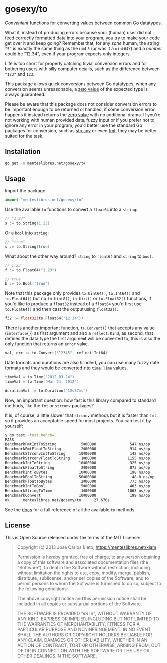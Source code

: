 # gosexy/to

*Convenient* functions for converting values between common Go datatypes.

What if, instead of producing errors because your (human) user did not feed
correctly formatted data into your program, you try to make your code get over
it and keep going? Remember that, for any *sane* human, the string `"5"` is
exactly the same thing as the uint `5` (or was it a `uint64`?) and a *number*
could be "12.34", even if your program expects only integers.

Life is too short for properly catching trivial conversion errors and for
bothering users with silly computer details, such as the difference between
`"123"` and `123`.

This package allows quick conversions between Go datatypes, when any conversion
seems unreasonable, a [zero value][3] of the expected type is always guaranteed.

Please be aware that this package does not consider conversion errors to be
important enough to be returned or handled, if some conversion error happens it
instead returns the [zero value][3] with no additional drama. If you're not
working with human provided data, fuzzy input or if you prefer not to ignore
any error in your program, you'd better use the standard Go packages for
conversion, such as [strconv][4] or even [fmt][5], they may be better suited
for the task.

## Installation

```sh
go get -u menteslibres.net/gosexy/to
```

## Usage

Import the package

```go
import "menteslibres.net/gosexy/to"
```

Use the available `to` functions to convert a `float64` into a `string`:

```go
// "1.23"
s := to.String(1.23)
```

Or a `bool` into `string`:

```go
// "true"
s := to.String(true)
```

What about the other way around? `string` to `float64` and `string` to `bool`.

```go
// 1.23
f := to.Float64("1.23")

// true
b := to.Bool("true")
```

Note that this package only provides `to.Uint64()`, `to.Int64()` and
`to.Float64()` but no `to.Uint8()`, `to.Uint()` or `to.Float32()` functions, if
you'd like to produce a `float32` instead of a `float64` you'd first use
`to.Float64()` and then cast the output using `float32()`.

```go
f32 := float32(to.Float64("12.34"))
```

There is another important function, `to.Convert()` that accepts any value
(`interface{}`) as first argument and also a `reflect.Kind`, as second, that
defines the data type the first argument will be converted to, this is also
the only function that returns an `error` value.

```go
val, err := to.Convert("12345", reflect.Int64)
```

Date formats and durations are also handled, you can use many fuzzy date formats
and they would be converted into `time.Time` values.

```go
timeVal = to.Time("2012-03-24")
timeVal = to.Time("Mar 24, 2012")

durationVal := to.Duration("12s37ms")
```

Now, an important question: how fast is this library compared to standard
methods, like the `fmt` or `strconv` packages?

It is, of course, a little slower that `strconv` methods but it is faster than
`fmt`, so it provides an acceptable speed for most projects. You can test it by
yourself:

```sh
$ go test -test.bench=.
PASS
BenchmarkFmtIntToString           5000000               547 ns/op
BenchmarkFmtFloatToString         2000000               914 ns/op
BenchmarkStrconvIntToString      10000000               142 ns/op
BenchmarkStrconvFloatToString     1000000              1155 ns/op
BenchmarkIntToString             10000000               325 ns/op
BenchmarkFloatToString            2000000               873 ns/op
BenchmarkIntToBytes              10000000               198 ns/op
BenchmarkBoolToString            50000000                48.0 ns/op
BenchmarkFloatToBytes             2000000               773 ns/op
BenchmarkIntToBool                5000000               403 ns/op
BenchmarkStringToTime             1000000              1063 ns/op
BenchmarkConvert                 10000000               199 ns/op
ok      menteslibres.net/gosexy/to      27.670s
```

See the [docs][1] for a full reference of all the available `to` methods.

## License

This is Open Source released under the terms of the MIT License:

> Copyright (c) 2013 José Carlos Nieto, https://menteslibres.net/xiam
>
> Permission is hereby granted, free of charge, to any person obtaining
> a copy of this software and associated documentation files (the
> "Software"), to deal in the Software without restriction, including
> without limitation the rights to use, copy, modify, merge, publish,
> distribute, sublicense, and/or sell copies of the Software, and to
> permit persons to whom the Software is furnished to do so, subject to
> the following conditions:
>
> The above copyright notice and this permission notice shall be
> included in all copies or substantial portions of the Software.
>
> THE SOFTWARE IS PROVIDED "AS IS", WITHOUT WARRANTY OF ANY KIND,
> EXPRESS OR IMPLIED, INCLUDING BUT NOT LIMITED TO THE WARRANTIES OF
> MERCHANTABILITY, FITNESS FOR A PARTICULAR PURPOSE AND
> NONINFRINGEMENT. IN NO EVENT SHALL THE AUTHORS OR COPYRIGHT HOLDERS BE
> LIABLE FOR ANY CLAIM, DAMAGES OR OTHER LIABILITY, WHETHER IN AN ACTION
> OF CONTRACT, TORT OR OTHERWISE, ARISING FROM, OUT OF OR IN CONNECTION
> WITH THE SOFTWARE OR THE USE OR OTHER DEALINGS IN THE SOFTWARE.

[1]: http://godoc.org/menteslibres.net/gosexy/to
[2]: https://menteslibres.net/gosexy/to
[3]: http://golang.org/ref/spec#The_zero_value
[4]: http://golang.org/pkg/strconv/
[5]: http://golang.org/pkg/fmt/
